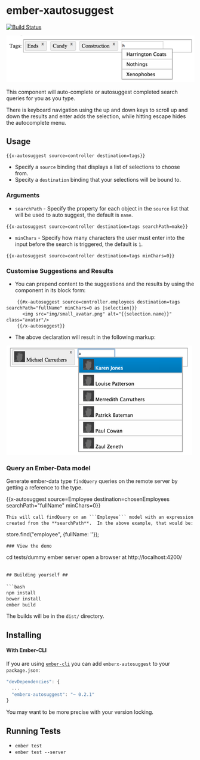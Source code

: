 ember-xautosuggest
=================
[![Build Status](https://secure.travis-ci.org/dagda1/emberx-autosuggest.svg?branch=master)](http://travis-ci.org/dockyard/ember-validations)

![ember autosuggest](autosuggest.png)

This component will auto-complete or autosuggest completed search queries for you as you type.

There is keyboard navigation using the up and down keys to scroll up and down the results and enter adds the selection,
while hitting escape hides the autocomplete menu.

## Usage
```
{{x-autosuggest source=controller destination=tags}}
```
- Specify a `source` binding that displays a list of selections to choose from.
- Specity  a `destination` binding that your selections will be bound to.

### Arguments
- `searchPath` - Specify the property for each object in the `source` list that will be used to auto suggest, the default is `name`.

```
{{x-autosuggest source=controller destination=tags searchPath=make}}
```

- `minChars` - Specify how many characters the user must enter into the input before the search is triggered, the default is `1`.
```
{{x-autosuggest source=controller destination=tags minChars=0}}
```

### Customise Suggestions and Results
- You can prepend content to the suggestions and the results by using the component in its block form:
```
    {{#x-autosuggest source=controller.employees destination=tags searchPath="fullName" minChars=0 as |selection|}}
      <img src="img/small_avatar.png" alt="{{selection.name}}" class="avatar"/>
    {{/x-autosuggest}}
```

- The above declaration will result in the following markup:

![ember autosuggest](custom.png)

### Query an Ember-Data model
Generate ember-data type ```findQuery``` queries on the remote server by getting a reference to the type.

{{x-autosuggest source=Employee destination=chosenEmployees searchPath="fullName" minChars=0}}
```
This will call findQuery on an ```Employee``` model with an expression created from the **searchPath**.  In the above example, that would be:
```
store.find("employee", {fullName: '<query>'});
```
### View the demo
```
cd tests/dummy
ember server
open a browser at http://localhost:4200/

```

## Building yourself ##

```bash
npm install
bower install
ember build
```

The builds will be in the `dist/` directory.

## Installing ##

#### With Ember-CLI ####
If you are using
[`ember-cli`](https://github.com/stefanpenner/ember-cli) you can add
`emberx-autosuggest` to your `package.json`:

```javascript
"devDependencies": {
  ...
  "emberx-autosuggest": "~ 0.2.1"
}
```

You may want to be more precise with your version locking.

## Running Tests

* `ember test`
* `ember test --server`
